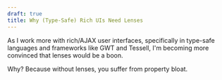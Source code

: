 ```yaml
---
draft: true
title: Why (Type-Safe) Rich UIs Need Lenses
---
```


As I work more with rich/AJAX user interfaces, specifically in type-safe languages and frameworks like GWT and Tessell, I'm becoming more convinced that lenses would be a boon.

Why? Because without lenses, you suffer from property bloat.

